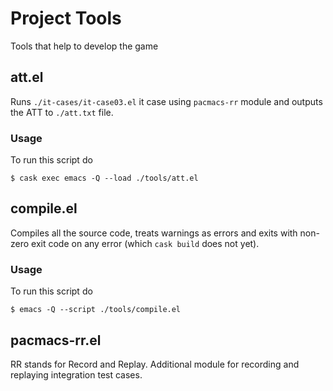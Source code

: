 # Project Tools #

Tools that help to develop the game

## att.el ##

Runs `./it-cases/it-case03.el` it case using `pacmacs-rr` module and
outputs the ATT to `./att.txt` file.

### Usage ###

To run this script do

    $ cask exec emacs -Q --load ./tools/att.el

## compile.el ##

Compiles all the source code, treats warnings as errors and exits with
non-zero exit code on any error (which `cask build` does not yet).

### Usage ###

To run this script do

    $ emacs -Q --script ./tools/compile.el

## pacmacs-rr.el ##

RR stands for Record and Replay. Additional module for recording and
replaying integration test cases.
